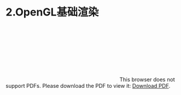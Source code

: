 # 2.OpenGL基础渲染

<object data="../../pdfs/opengl/OpenGL 基本渲染笔记(二).pdf" type="application/pdf" width="700px" height="700px"> 
    <embed src="../../images/OpenGL 基本渲染笔记(二).pdf"> 
     This browser does not support PDFs. Please download the PDF to view it: <a href="http://yoursite.com/the.pdf">Download PDF</a>.</p> 
    </embed>
</object> 